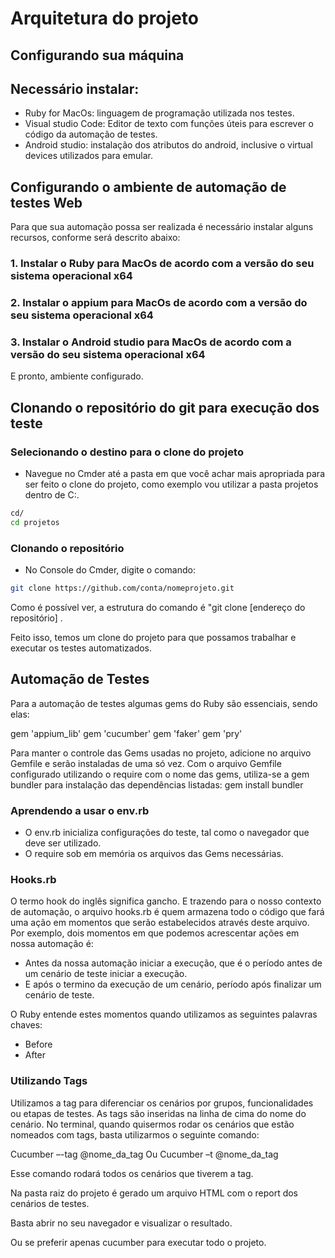 <h1>Arquitetura do projeto</h1>

Configurando sua máquina
-------------------------
Necessário instalar:
-----------------------

*	Ruby for MacOs: linguagem de programação utilizada nos testes.
*	Visual studio Code: Editor de texto com funções úteis para escrever o código da automação de testes.
* Android studio: instalação dos atributos do android, inclusive o virtual devices utilizados para emular.


Configurando o ambiente de automação de testes Web
------------------------------------------------------------

Para que sua automação possa ser realizada é necessário instalar alguns recursos, conforme será descrito abaixo:


<h3>1. Instalar o Ruby para MacOs de acordo com a versão do seu sistema operacional x64</h3>

<h3>2. Instalar o appium para MacOs de acordo com a versão do seu sistema operacional x64</h3>

<h3>3. Instalar o Android studio para MacOs de acordo com a versão do seu sistema operacional x64</h3>


E pronto, ambiente configurado.

Clonando o repositório do git para execução dos teste
------------------------------------------------------

<h3>Selecionando o destino para o clone do projeto</h3>

*	Navegue no Cmder até a pasta em que você achar mais apropriada para ser feito o clone do projeto, como exemplo vou utilizar a pasta projetos dentro de C:.
```bash
cd/
cd projetos
```

<h3>Clonando o repositório </h3>

*	No Console do Cmder, digite o comando:

````bash
git clone https://github.com/conta/nomeprojeto.git

````
Como é possível ver, a estrutura do comando é "git clone [endereço do repositório] .

Feito isso, temos um clone do projeto para que possamos trabalhar e executar os testes automatizados.


Automação de Testes
--------------------

Para a automação de testes algumas gems do Ruby são essenciais, sendo elas:

gem 'appium_lib'
gem 'cucumber'
gem 'faker'
gem 'pry'


Para manter o controle das Gems usadas no projeto, adicione no arquivo Gemfile e serão instaladas de uma só vez.
Com o arquivo Gemfile configurado utilizando o require com o nome das gems, utiliza-se a gem bundler para instalação das dependências listadas:
gem install bundler


<h3>Aprendendo a usar o env.rb</h3>

*	O env.rb inicializa configurações do teste, tal como o navegador que deve ser utilizado.
*	O require sob em memória os arquivos das Gems necessárias.

<h3>Hooks.rb</h3>

O termo hook do inglês significa gancho. E trazendo para o nosso contexto de automação, o arquivo hooks.rb é quem armazena todo o código que fará uma ação em momentos que serão estabelecidos através deste arquivo.
Por exemplo, dois momentos em que podemos acrescentar ações em nossa automação é:

*	Antes da nossa automação iniciar a execução, que é o período antes de um cenário de teste iniciar a execução.
*	E após o termino da execução de um cenário, período após finalizar um cenário de teste.

O Ruby entende estes momentos quando utilizamos as seguintes palavras chaves:

*	Before
*	After

<h3>Utilizando Tags</h3>

Utilizamos a tag para diferenciar os cenários por grupos, funcionalidades ou etapas de testes. As tags são inseridas na linha de cima do nome do cenário.
No terminal, quando quisermos rodar os cenários que estão nomeados com tags, basta utilizarmos o seguinte comando:

Cucumber –-tag @nome_da_tag
Ou 
Cucumber –t @nome_da_tag

Esse comando rodará todos os cenários que tiverem a tag.

Na pasta raiz do projeto é gerado um arquivo HTML com o report dos cenários de testes.

Basta abrir no seu navegador e visualizar o resultado.

Ou se  preferir apenas cucumber para executar todo o projeto.
